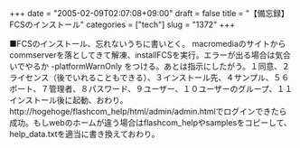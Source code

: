 +++
date = "2005-02-09T02:07:08+09:00"
draft = false
title = "【備忘録】FCSのインストール"
categories = ["tech"]
slug = "1372"
+++

■FCSのインストール、忘れないうちに書いとく。
macromediaのサイトからcommserverを落としてきて解凍、installFCSを実行。エラーが出る場合は気合いでやるか -platformWarnOnly をつける。あとは指示にしたがう。１同意、２ライセンス（後でいれることもできる）、３インストール先、４サンプル、５６ポート、７管理者、８パスワード、９ユーザー、１０ユーザーのグループ、１１インストール後に起動、おわり。
http://hogehoge/flashcom_help/html/admin/admin.htmlでログインできたら成功。もしwebのホームが違う場合はflashcom_helpやsamplesをコピーして、help_data.txtを適当に書き換えておわり。
